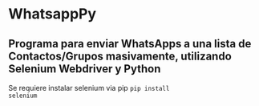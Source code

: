 # WhatsappPy
Programa para enviar WhatsApps a una lista de Contactos/Grupos masivamente, utilizando Selenium Webdriver y Python
---
Se requiere instalar selenium via pip
<code>pip install selenium</code>

